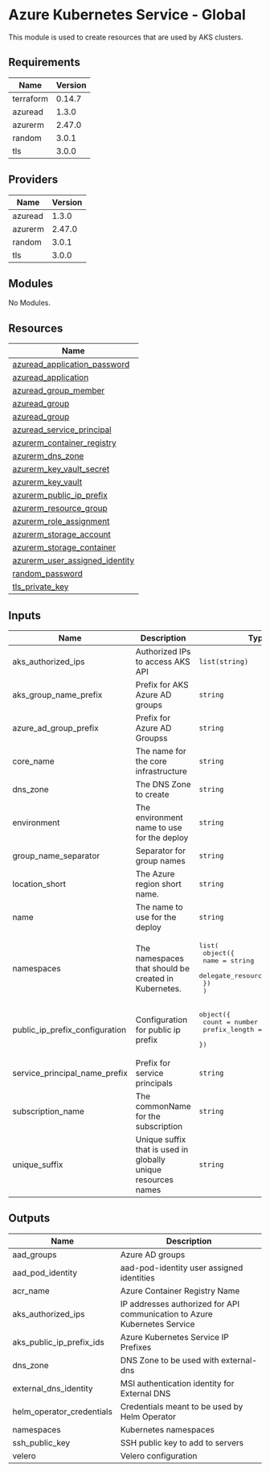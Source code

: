 # Azure Kubernetes Service - Global

This module is used to create resources that are used by AKS clusters.

## Requirements

| Name | Version |
|------|---------|
| terraform | 0.14.7 |
| azuread | 1.3.0 |
| azurerm | 2.47.0 |
| random | 3.0.1 |
| tls | 3.0.0 |

## Providers

| Name | Version |
|------|---------|
| azuread | 1.3.0 |
| azurerm | 2.47.0 |
| random | 3.0.1 |
| tls | 3.0.0 |

## Modules

No Modules.

## Resources

| Name |
|------|
| [azuread_application_password](https://registry.terraform.io/providers/hashicorp/azuread/1.3.0/docs/resources/application_password) |
| [azuread_application](https://registry.terraform.io/providers/hashicorp/azuread/1.3.0/docs/resources/application) |
| [azuread_group_member](https://registry.terraform.io/providers/hashicorp/azuread/1.3.0/docs/resources/group_member) |
| [azuread_group](https://registry.terraform.io/providers/hashicorp/azuread/1.3.0/docs/data-sources/group) |
| [azuread_group](https://registry.terraform.io/providers/hashicorp/azuread/1.3.0/docs/resources/group) |
| [azuread_service_principal](https://registry.terraform.io/providers/hashicorp/azuread/1.3.0/docs/resources/service_principal) |
| [azurerm_container_registry](https://registry.terraform.io/providers/hashicorp/azurerm/2.47.0/docs/resources/container_registry) |
| [azurerm_dns_zone](https://registry.terraform.io/providers/hashicorp/azurerm/2.47.0/docs/resources/dns_zone) |
| [azurerm_key_vault_secret](https://registry.terraform.io/providers/hashicorp/azurerm/2.47.0/docs/resources/key_vault_secret) |
| [azurerm_key_vault](https://registry.terraform.io/providers/hashicorp/azurerm/2.47.0/docs/data-sources/key_vault) |
| [azurerm_public_ip_prefix](https://registry.terraform.io/providers/hashicorp/azurerm/2.47.0/docs/resources/public_ip_prefix) |
| [azurerm_resource_group](https://registry.terraform.io/providers/hashicorp/azurerm/2.47.0/docs/data-sources/resource_group) |
| [azurerm_role_assignment](https://registry.terraform.io/providers/hashicorp/azurerm/2.47.0/docs/resources/role_assignment) |
| [azurerm_storage_account](https://registry.terraform.io/providers/hashicorp/azurerm/2.47.0/docs/resources/storage_account) |
| [azurerm_storage_container](https://registry.terraform.io/providers/hashicorp/azurerm/2.47.0/docs/resources/storage_container) |
| [azurerm_user_assigned_identity](https://registry.terraform.io/providers/hashicorp/azurerm/2.47.0/docs/resources/user_assigned_identity) |
| [random_password](https://registry.terraform.io/providers/hashicorp/random/3.0.1/docs/resources/password) |
| [tls_private_key](https://registry.terraform.io/providers/hashicorp/tls/3.0.0/docs/resources/private_key) |

## Inputs

| Name | Description | Type | Default | Required |
|------|-------------|------|---------|:--------:|
| aks\_authorized\_ips | Authorized IPs to access AKS API | `list(string)` | n/a | yes |
| aks\_group\_name\_prefix | Prefix for AKS Azure AD groups | `string` | `"aks"` | no |
| azure\_ad\_group\_prefix | Prefix for Azure AD Groupss | `string` | `"az"` | no |
| core\_name | The name for the core infrastructure | `string` | n/a | yes |
| dns\_zone | The DNS Zone to create | `string` | n/a | yes |
| environment | The environment name to use for the deploy | `string` | n/a | yes |
| group\_name\_separator | Separator for group names | `string` | `"-"` | no |
| location\_short | The Azure region short name. | `string` | n/a | yes |
| name | The name to use for the deploy | `string` | n/a | yes |
| namespaces | The namespaces that should be created in Kubernetes. | <pre>list(<br>    object({<br>      name                    = string<br>      delegate_resource_group = bool<br>    })<br>  )</pre> | n/a | yes |
| public\_ip\_prefix\_configuration | Configuration for public ip prefix | <pre>object({<br>    count         = number<br>    prefix_length = number<br>  })</pre> | <pre>{<br>  "count": 2,<br>  "prefix_length": 30<br>}</pre> | no |
| service\_principal\_name\_prefix | Prefix for service principals | `string` | `"sp"` | no |
| subscription\_name | The commonName for the subscription | `string` | n/a | yes |
| unique\_suffix | Unique suffix that is used in globally unique resources names | `string` | `""` | no |

## Outputs

| Name | Description |
|------|-------------|
| aad\_groups | Azure AD groups |
| aad\_pod\_identity | aad-pod-identity user assigned identities |
| acr\_name | Azure Container Registry Name |
| aks\_authorized\_ips | IP addresses authorized for API communication to Azure Kubernetes Service |
| aks\_public\_ip\_prefix\_ids | Azure Kubernetes Service IP Prefixes |
| dns\_zone | DNS Zone to be used with external-dns |
| external\_dns\_identity | MSI authentication identity for External DNS |
| helm\_operator\_credentials | Credentials meant to be used by Helm Operator |
| namespaces | Kubernetes namespaces |
| ssh\_public\_key | SSH public key to add to servers |
| velero | Velero configuration |
